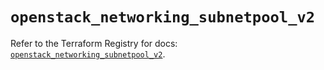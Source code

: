# `openstack_networking_subnetpool_v2`

Refer to the Terraform Registry for docs: [`openstack_networking_subnetpool_v2`](https://registry.terraform.io/providers/terraform-provider-openstack/openstack/1.54.1/docs/resources/networking_subnetpool_v2).
